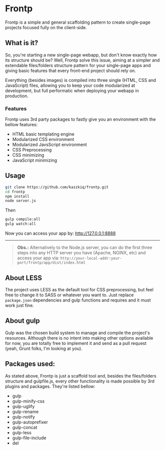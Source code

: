 # Frontp
Frontp is a simple and general scaffolding pattern to create single-page projects focused fully on the client-side.


## What is it?

So, you're starting a new single-page webapp, but don't know exactly how its structure should be? Well, Frontp solve this issue, aiming at a simpler and extendable files/folders structure pattern for your single-page apps and giving basic features that every front-end project should rely on.

Everything (besides images) is compiled into three single (HTML, CSS and JavaScript) files, allowing you to keep your code modularized at development, but full performatic when deploying your webapp in production.

### Features
Frontp uses 3rd party packages to fastly give you an environment with the bellow features:
- HTML basic templating engine
- Modularized CSS environment
- Modularized JavsScript environment
- CSS Preprocessing
- CSS minimizing
- JavaScript minimizing

## Usage

```bash
git clone https://github.com/kazzkiq/frontp.git
cd frontp
npm install
node server.js
```

Then

```bash
gulp compile:all
gulp watch:all
```

Now you can access your app by: http://127.0.0.1:8888

----

> **Obs.:** Alternatively to the Node.js server, you can do the first three steps into any HTTP server you have (Apache, NGINX, etc) and access your app via: `http://your-local-addr:your-port/frontp/app/dist/index.html`

## About LESS
The project uses LESS as the default tool for CSS preprocessing, but feel free to change it to SASS or whatever you want to. Just replace `package.json` dependencies and gulp functions and requires and it must work just fine.

## About gulp
Gulp was the chosen build system to manage and compile the project's resources. Although there is no intent into making other options available for now, you are totally free to implement it and send as a pull request (yeah, Grunt folks, I'm looking at you).

## Packages used:
As stated above, Frontp is just a scaffold tool and, besides the files/folders structure and gulpfile.js, every other functionality is made possible by 3rd plugins and packages. They're listed bellow:
- gulp
- gulp-minify-css
- gulp-uglify
- gulp-rename
- gulp-notify
- gulp-autoprefixer
- gulp-concat
- gulp-less
- gulp-file-include
- del